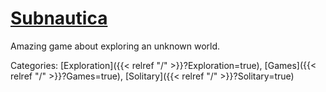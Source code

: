 # [Subnautica](https://unknownworlds.com/subnautica/)

Amazing game about exploring an unknown world.

Categories:
[Exploration]({{< relref "/" >}}?Exploration=true),
[Games]({{< relref "/" >}}?Games=true),
[Solitary]({{< relref "/" >}}?Solitary=true)
